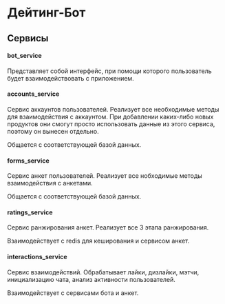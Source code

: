 # Дейтинг-Бот

## Сервисы

#### bot_service
Представляет собой интерфейс, при помощи которого пользователь будет взаимодействовать с приложением.

#### accounts_service
Сервис аккаунтов пользователей. Реализует все необходимые методы для взаимодействия с аккаунтом. При добавлении каких-либо новых продуктов они смогут просто использовать данные из этого сервиса, поэтому он вынесен отдельно.

Общается с соответствующей базой данных.

#### forms_service
Сервис анкет пользователей. Реализует все нобходимые методы взаимодействия с анкетами.

Общается с соответствующей базой данных.

#### ratings_service
Сервис ранжирования анкет. Реализует все 3 этапа ранжирования.

Взаимодействует с redis для кеширования и сервисом анкет.

#### interactions_service
Сервис взаимодействий. Обрабатывает лайки, дизлайки, мэтчи, инициализацию чата, анализ активности пользователей.

Взаимодействует с сервисами бота и анкет.
